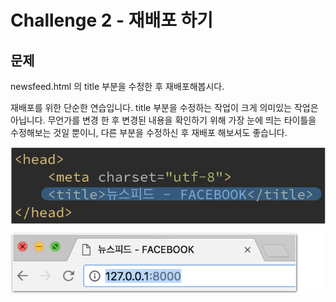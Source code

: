 # Challenge 2 - 재배포 하기

## 문제

newsfeed.html 의 title 부분을 수정한 후 재배포해봅시다.

재배포를 위한 단순한 연습입니다. title 부분을 수정하는 작업이 크게 의미있는 작업은 아닙니다. 무언가를 변경 한 후 변경된 내용을 확인하기 위해 가장 눈에 띄는 타이틀을 수정해보는 것일 뿐이니, 다른 부분을 수정하신 후 재배포 해보셔도 좋습니다.

![](../../.gitbook/assets/image-27.png)

